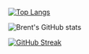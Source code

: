[![Top Langs](https://brentgg.vercel.app/api/top-langs/?username=brentgg&langs_count=10&layout=compact&theme=tokyonight)](https://github.com/anuraghazra/github-readme-stats)

![Brent's GitHub stats](https://brentgg.vercel.app/api?username=brentgg&count_private=true&include_all_commits=true&theme=tokyonight&show_icons=true)

[![GitHub Streak](http://brentgg-readme-stats.herokuapp.com?user=brentgg&theme=tokyonight)](https://git.io/streak-stats)
